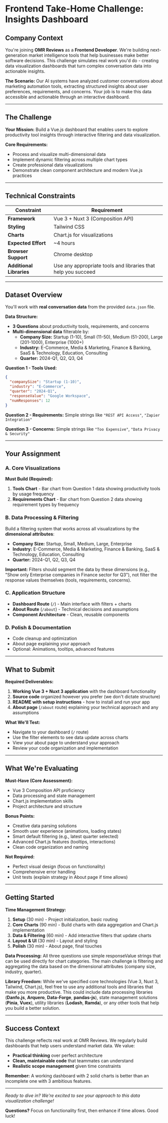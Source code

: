 # Frontend Take-Home Challenge: Insights Dashboard

## Company Context
You're joining **OMR Reviews** as a **Frontend Developer**. We're building next-generation market intelligence tools that help businesses make better software decisions. This challenge simulates real work you'd do - creating data visualization dashboards that turn complex conversation data into actionable insights.

**The Scenario:** Our AI systems have analyzed customer conversations about marketing automation tools, extracting structured insights about user preferences, requirements, and concerns. Your job is to make this data accessible and actionable through an interactive dashboard.

---

## The Challenge

**Your Mission:** Build a Vue.js dashboard that enables users to explore productivity tool insights through interactive filtering and data visualization.

**Core Requirements:**
- Process and visualize multi-dimensional data
- Implement dynamic filtering across multiple chart types  
- Create professional data visualizations
- Demonstrate clean component architecture and modern Vue.js practices

---

## Technical Constraints

| Constraint | Requirement |
|------------|-------------|
| **Framework** | Vue 3 + Nuxt 3 (Composition API) |
| **Styling** | Tailwind CSS |
| **Charts** | Chart.js for visualizations |
| **Expected Effort** | ~4 hours |
| **Browser Support** | Chrome desktop |
| **Additional Libraries** | Use any appropriate tools and libraries that help you succeed |

---

## Dataset Overview

You'll work with **real conversation data** from the provided `data.json` file.

**Data Structure:**
- **3 Questions** about productivity tools, requirements, and concerns
- **Multi-dimensional data** filterable by:
  - **Company Size:** Startup (1-10), Small (11-50), Medium (51-200), Large (201-1000), Enterprise (1000+)
  - **Industry:** E-Commerce, Media & Marketing, Finance & Banking, SaaS & Technology, Education, Consulting  
  - **Quarter:** 2024-Q1, Q2, Q3, Q4

**Question 1 - Tools Used:** 
```json
{
  "companySize": "Startup (1-10)",
  "industry": "E-Commerce", 
  "quarter": "2024-Q1",
  "responseValue": "Google Workspace",
  "numResponses": 12
}
```
**Question 2 - Requirements:** Simple strings like `"REST API Access"`, `"Zapier Integration"`

**Question 3 - Concerns:** Simple strings like `"Too Expensive"`, `"Data Privacy & Security"`

---

## Your Assignment

### **A. Core Visualizations**
**Must Build (Required):**
1. **Tools Chart** - Bar chart from Question 1 data showing productivity tools by usage frequency
2. **Requirements Chart** - Bar chart from Question 2 data showing requirement types by frequency


### **B. Data Processing & Filtering**
Build a filtering system that works across all visualizations by the **dimensional attributes**:
- **Company Size:** Startup, Small, Medium, Large, Enterprise
- **Industry:** E-Commerce, Media & Marketing, Finance & Banking, SaaS & Technology, Education, Consulting  
- **Quarter:** 2024-Q1, Q2, Q3, Q4

**Important:** Filters should segment the data by these dimensions (e.g., "Show only Enterprise companies in Finance sector for Q3"), not filter the response values themselves (tools, requirements, concerns).

### **C. Application Structure**
- **Dashboard Route** (`/`) - Main interface with filters + charts
- **About Route** (`/about`) - Technical decisions and assumptions
- **Component Architecture** - Clean, reusable components

### **D. Polish & Documentation**
- Code cleanup and optimization
- About page explaining your approach
- Optional: Animations, tooltips, advanced features

---

## What to Submit

**Required Deliverables:**
1. **Working Vue 3 + Nuxt 3 application** with the dashboard functionality
2. **Source code** organized however you prefer (we don't dictate structure)
3. **README with setup instructions** - how to install and run your app
4. **About page** (`/about` route) explaining your technical approach and any assumptions

**What We'll Test:**
- Navigate to your dashboard (`/` route)
- Use the filter elements to see data update across charts
- View your about page to understand your approach
- Review your code organization and implementation

---

## What We're Evaluating

**Must-Have (Core Assessment):**
- Vue 3 Composition API proficiency
- Data processing and state management
- Chart.js implementation skills  
- Project architecture and structure

**Bonus Points:**
- Creative data parsing solutions
- Smooth user experience (animations, loading states)
- Smart default filtering (e.g., latest quarter selected)
- Advanced Chart.js features (tooltips, interactions)
- Clean code organization and naming

**Not Required:**
- Perfect visual design (focus on functionality)
- Comprehensive error handling
- Unit tests (explain strategy in About page if time allows)

---

## Getting Started

**Time Management Strategy:**
1. **Setup** (30 min) - Project initialization, basic routing
2. **Core Charts** (90 min) - Build charts with data aggregation and Chart.js implementation
3. **Data & Filtering** (60 min) - Add interactive filters that update charts
4. **Layout & UI** (30 min) - Layout and styling
5. **Polish** (30 min) - About page, final touches

**Data Processing:** All three questions use simple responseValue strings that can be used directly for chart categories. The main challenge is filtering and aggregating the data based on the dimensional attributes (company size, industry, quarter).

**Library Freedom:** While we've specified core technologies (Vue 3, Nuxt 3, Tailwind, Chart.js), feel free to use any additional tools and libraries that make you more productive. This could include data processing libraries (**Danfo.js**, **Arquero**, **Data-Forge**, **pandas-js**), state management solutions (**Pinia**, **Vuex**), utility libraries (**Lodash**, **Ramda**), or any other tools that help you build a better solution.

---

## Success Context

This challenge reflects real work at OMR Reviews. We regularly build dashboards that help users understand market data. We value:

- **Practical thinking** over perfect architecture
- **Clean, maintainable code** that teammates can understand
- **Realistic scope management** given time constraints

**Remember:** A working dashboard with 2 solid charts is better than an incomplete one with 3 ambitious features.

---

*Ready to dive in? We're excited to see your approach to this data visualization challenge!*

**Questions?** Focus on functionality first, then enhance if time allows. Good luck!
